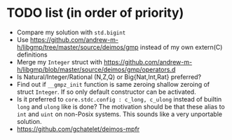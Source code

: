 # TODO list (in order of priority)

- Compare my solution with `std.bigint`
- Use https://github.com/andrew-m-h/libgmp/tree/master/source/deimos/gmp instead of my own extern(C) definitions
- Merge my `Integer` struct with https://github.com/andrew-m-h/libgmp/blob/master/source/deimos/gmp/operators.d
- Is Natural/Integer/Rational (N,Z,Q) or Big{Nat,Int,Rat} preferred?
- Find out if `__gmpz_init` function is same zeroing shallow zeroing of struct
`Integer`. If so only default constructor can be activated.
- Is it preferred to `core.stdc.config : c_long, c_ulong` instead of builtin
  `long` and `ulong` like is done? The motivation should be that these alias to
  `int` and `uint` on non-Posix systems. This sounds like a very unportable
  solution.
- https://github.com/gchatelet/deimos-mpfr
